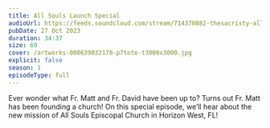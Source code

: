 ```yaml
---
title: All Souls Launch Special
audioUrl: https://feeds.soundcloud.com/stream/714370882-thesacristy-all-souls-launch-special.m4a
pubDate: 27 Oct 2023
duration: 34:37
size: 69
cover: /artworks-000639032170-p7tote-t3000x3000.jpg
explicit: false
season: 1
episodeType: full
---
```

Ever wonder what Fr. Matt and Fr. David have been up to? Turns out Fr. Matt has been founding a church! On this special episode, we’ll hear about the new mission of All Souls Episcopal Church in Horizon West, FL!